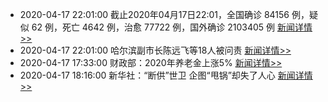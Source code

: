 - 2020-04-17 22:01:00  截止2020年04月17日22:01，全国确诊 84156 例，疑似 62 例，死亡 4642 例，治愈 77722 例，国外确诊 2103405 例  [新闻详情>>](https://github.com/AlbertGithubHome/ChineseVictory/blob/master/PneumoniaMap/20200417220100.jpg)
- 2020-04-17 22:01:00  哈尔滨副市长陈远飞等18人被问责  [新闻详情>>](http://finance.sina.com.cn/wm/2020-04-17/doc-iircuyvh8406025.shtml)
- 2020-04-17 17:33:00  财政部：2020年养老金上涨5%  [新闻详情>>](http://finance.sina.com.cn/china/gncj/2020-04-17/doc-iirczymi6894706.shtml)
- 2020-04-17 18:16:00  新华社：“断供”世卫 企图“甩锅”却失了人心  [新闻详情>>](http://news.sina.com.cn/w/2020-04-17/doc-iirczymi6903001.shtml)
